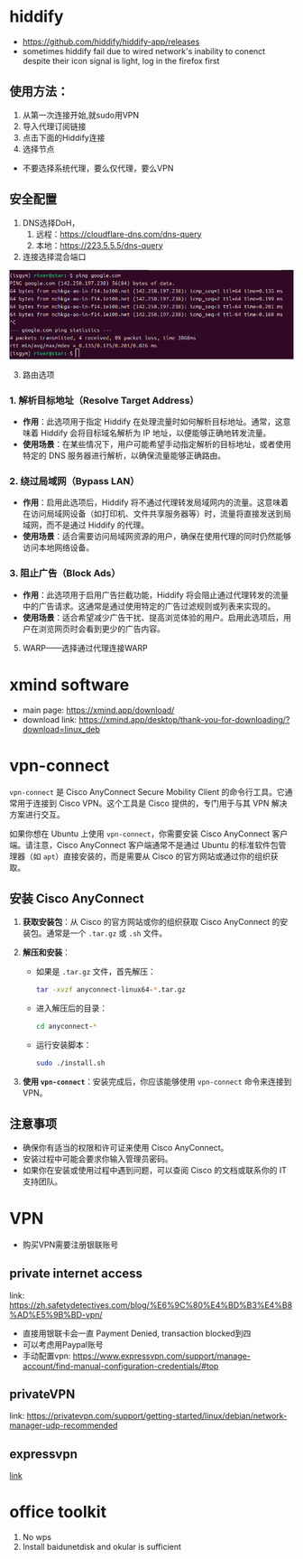 # hiddify
* https://github.com/hiddify/hiddify-app/releases
* sometimes hiddify fail due to wired network's inability to conenct despite their icon signal is light, log in the firefox first
## 使用方法：
1. 从第一次连接开始,就sudo用VPN
2. 导入代理订阅链接
3. 点击下面的Hiddify连接
4. 选择节点
*  不要选择系统代理，要么仅代理，要么VPN

## 安全配置
1. DNS选择DoH，
   1. 远程：https://cloudflare-dns.com/dns-query
   2. 本地：https://223.5.5.5/dns-query
2. 连接选择混合端口

![image-20241202154238675](assets/image-20241202154238675.png)

3. 路由选项

### 1. 解析目标地址（Resolve Target Address）

- **作用**：此选项用于指定 Hiddify 在处理流量时如何解析目标地址。通常，这意味着 Hiddify 会将目标域名解析为 IP 地址，以便能够正确地转发流量。
- **使用场景**：在某些情况下，用户可能希望手动指定解析的目标地址，或者使用特定的 DNS 服务器进行解析，以确保流量能够正确路由。

### 2. 绕过局域网（Bypass LAN）

- **作用**：启用此选项后，Hiddify 将不通过代理转发局域网内的流量。这意味着在访问局域网设备（如打印机、文件共享服务器等）时，流量将直接发送到局域网，而不是通过 Hiddify 的代理。
- **使用场景**：适合需要访问局域网资源的用户，确保在使用代理的同时仍然能够访问本地网络设备。

### 3. 阻止广告（Block Ads）

- **作用**：此选项用于启用广告拦截功能，Hiddify 将会阻止通过代理转发的流量中的广告请求。这通常是通过使用特定的广告过滤规则或列表来实现的。
- **使用场景**：适合希望减少广告干扰、提高浏览体验的用户。启用此选项后，用户在浏览网页时会看到更少的广告内容。

5. WARP——选择通过代理连接WARP

# xmind software
* main page: https://xmind.app/download/
* download link: https://xmind.app/desktop/thank-you-for-downloading/?download=linux_deb

# vpn-connect
`vpn-connect` 是 Cisco AnyConnect Secure Mobility Client 的命令行工具。它通常用于连接到 Cisco VPN。这个工具是 Cisco 提供的，专门用于与其 VPN 解决方案进行交互。

如果你想在 Ubuntu 上使用 `vpn-connect`，你需要安装 Cisco AnyConnect 客户端。请注意，Cisco AnyConnect 客户端通常不是通过 Ubuntu 的标准软件包管理器（如 `apt`）直接安装的，而是需要从 Cisco 的官方网站或通过你的组织获取。

## 安装 Cisco AnyConnect

1. **获取安装包**：从 Cisco 的官方网站或你的组织获取 Cisco AnyConnect 的安装包。通常是一个 `.tar.gz` 或 `.sh` 文件。

2. **解压和安装**：
   - 如果是 `.tar.gz` 文件，首先解压：
     ```bash
     tar -xvzf anyconnect-linux64-*.tar.gz
     ```
   - 进入解压后的目录：
     ```bash
     cd anyconnect-*
     ```
   - 运行安装脚本：
     ```bash
     sudo ./install.sh
     ```

3. **使用 `vpn-connect`**：安装完成后，你应该能够使用 `vpn-connect` 命令来连接到 VPN。

## 注意事项

- 确保你有适当的权限和许可证来使用 Cisco AnyConnect。
- 安装过程中可能会要求你输入管理员密码。
- 如果你在安装或使用过程中遇到问题，可以查阅 Cisco 的文档或联系你的 IT 支持团队。

# VPN
* 购买VPN需要注册银联账号
## private internet access
link: https://zh.safetydetectives.com/blog/%E6%9C%80%E4%BD%B3%E4%B8%AD%E5%9B%BD-vpn/
* 直接用银联卡会一直 Payment Denied, transaction blocked到四
* 可以考虑用Paypal账号
* 手动配置vpn: https://www.expressvpn.com/support/manage-account/find-manual-configuration-credentials/#top


## privateVPN
link: https://privatevpn.com/support/getting-started/linux/debian/network-manager-udp-recommended

## expressvpn
[link](https://www.expressvpn.com/support/vpn-setup/manual-config-for-linux-ubuntu-with-openvpn/)

# office toolkit
1. No wps
2. Install baidunetdisk and okular is sufficient

